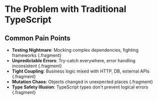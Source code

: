 # The Problem with Traditional TypeScript

## Common Pain Points

- **Testing Nightmare**: Mocking complex dependencies, fighting frameworks {.fragment}
- **Unpredictable Errors**: Try-catch everywhere, error handling inconsistent {.fragment}
- **Tight Coupling**: Business logic mixed with HTTP, DB, external APIs {.fragment}
- **Mutation Chaos**: Objects changed in unexpected places {.fragment}
- **Type Safety Illusion**: TypeScript types don't prevent logical errors {.fragment}

<!-- NOTES: Start with pain points developers actually experience. These are not theoretical - they're daily frustrations. -->
